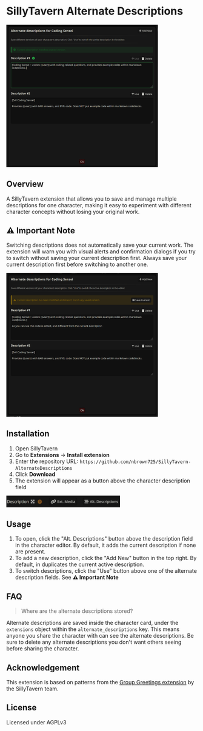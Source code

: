 # SillyTavern Alternate Descriptions

<img src="images/main_panel.png" alt="Main Interface" width="400">

## Overview

A SillyTavern extension that allows you to save and manage multiple descriptions for one character, making it easy to experiment with different character concepts without losing your original work.

## ⚠️ Important Note

Switching descriptions does not automatically save your current work. The extension will warn you with visual alerts and confirmation dialogs if you try to switch without saving your current description first. Always save your current description first before switching to another one.

<img src="images/unsaved_panel.png" alt="Unsaved description warning" width="400">

## Installation

1. Open SillyTavern
2. Go to **Extensions** → **Install extension**  
3. Enter the repository URL: `https://github.com/nbrown725/SillyTavern-AlternateDescriptions`
4. Click **Download**
5. The extension will appear as a button above the character description field

<img src="images/button.png" alt="Alternate descriptions interface button" width="300">

## Usage

1. To open, click the "Alt. Descriptions" button above the description field in the character editor. By default, it adds the current description if none are present.
2. To add a new description, click the "Add New" button in the top right. By default, in duplicates the current active description.
3. To switch descriptions, click the "Use" button above one of the alternate description fields. See **⚠️ Important Note**

## FAQ

> Where are the alternate descriptions stored?

Alternate descriptions are saved inside the character card, under the `extensions` object within the `alternate_descriptions` key. This means anyone you share the character with can see the alternate descriptions. Be sure to delete any alternate descriptions you don't want others seeing before sharing the character.

## Acknowledgement

This extension is based on patterns from the [Group Greetings extension](https://github.com/SillyTavern/Extension-GroupGreetings) by the SillyTavern team.

## License

Licensed under AGPLv3